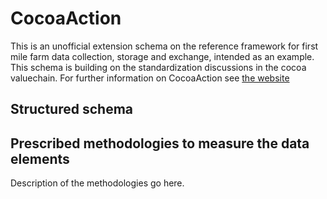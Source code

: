 # CocoaAction

This is an unofficial extension schema on the reference framework for first mile farm data collection, storage and exchange, intended as an example. This schema is building on the standardization discussions in the cocoa valuechain. For further information on CocoaAction see [the website](http://www.worldcocoafoundation.org/about-wcf/cocoaaction/)  

## Structured schema

<script src="../../_static/docson/widget.js" data-schema="../../_static/cocoaaction.json"></script>

## Prescribed methodologies to measure the data elements

Description of the methodologies go here.
